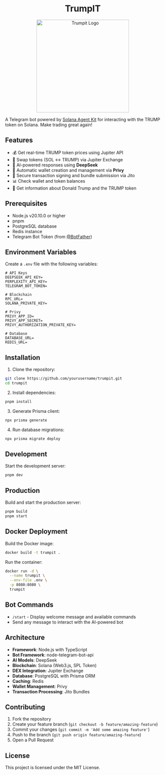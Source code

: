 <div align="center">

# TrumpIT

<img src="./public/banner.png" alt="Trumpit Logo" height="300">

</div>

A Telegram bot powered by [Solana Agent Kit](https://github.com/sendaifun/solana-agent-kit) for interacting with the TRUMP token on Solana. Make trading great again!

## Features

- 💰 Get real-time TRUMP token prices using Jupiter API
- 💱 Swap tokens (SOL ↔ TRUMP) via Jupiter Exchange
- 🤖 AI-powered responses using **DeepSeek**
- 💼 Automatic wallet creation and management via **Privy**
- 🔐 Secure transaction signing and bundle submission via Jito
- 📊 Check wallet and token balances
- 🎯 Get information about Donald Trump and the TRUMP token

## Prerequisites

- Node.js v20.10.0 or higher
- pnpm
- PostgreSQL database
- Redis instance
- Telegram Bot Token (from [@BotFather](https://t.me/botfather))

## Environment Variables

Create a `.env` file with the following variables:

```env
# API Keys
DEEPSEEK_API_KEY=
PERPLEXITY_API_KEY=
TELEGRAM_BOT_TOKEN=

# Blockchain
RPC_URL=
SOLANA_PRIVATE_KEY=

# Privy
PRIVY_APP_ID=
PRIVY_APP_SECRET=
PRIVY_AUTHORIZATION_PRIVATE_KEY=

# Database
DATABASE_URL=
REDIS_URL=
```

## Installation

1. Clone the repository:
```bash
git clone https://github.com/yourusername/trumpit.git
cd trumpit
```

2. Install dependencies:
```bash
pnpm install
```

3. Generate Prisma client:
```bash
npx prisma generate
```

4. Run database migrations:
```bash
npx prisma migrate deploy
```

## Development

Start the development server:
```bash
pnpm dev
```

## Production

Build and start the production server:
```bash
pnpm build
pnpm start
```

## Docker Deployment

Build the Docker image:
```bash
docker build -t trumpit .
```

Run the container:
```bash
docker run -d \
  --name trumpit \
  --env-file .env \
  -p 8080:8080 \
  trumpit
```

## Bot Commands

- `/start` - Display welcome message and available commands
- Send any message to interact with the AI-powered bot

## Architecture

- **Framework**: Node.js with TypeScript
- **Bot Framework**: node-telegram-bot-api
- **AI Models**: DeepSeek 
- **Blockchain**: Solana (Web3.js, SPL Token)
- **DEX Integration**: Jupiter Exchange
- **Database**: PostgreSQL with Prisma ORM
- **Caching**: Redis
- **Wallet Management**: Privy
- **Transaction Processing**: Jito Bundles

## Contributing

1. Fork the repository
2. Create your feature branch (`git checkout -b feature/amazing-feature`)
3. Commit your changes (`git commit -m 'Add some amazing feature'`)
4. Push to the branch (`git push origin feature/amazing-feature`)
5. Open a Pull Request

## License

This project is licensed under the MIT License.
